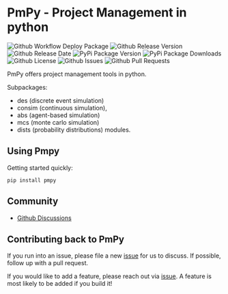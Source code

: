 # PmPy - Project Management in python

![Github Workflow Deploy Package](https://img.shields.io/github/actions/workflow/status/Project-PmPy/pmpy/python-publish.yml?label=deploy)
![Github Release Version](https://img.shields.io/github/v/release/Project-PmPy/pmpy)
![Github Release Date](https://img.shields.io/github/release-date/project-pmpy/pmpy)
![PyPi Package Version](https://img.shields.io/pypi/v/pmpy)
![PyPi Package Downloads](https://img.shields.io/pypi/dm/pmpy)
![Github License](https://img.shields.io/github/license/project-pmpy/pmpy)
![Github Issues](https://img.shields.io/github/issues/project-pmpy/pmpy)
![Github Pull Requests](https://img.shields.io/github/issues-pr/project-pmpy/pmpy)

PmPy offers project management tools in python.

Subpackages:
- des (discrete event simulation)
- consim (continuous simulation), 
- abs (agent-based simulation)
- mcs (monte carlo simulation)
- dists (probability distributions) modules.
## Using Pmpy
Getting started quickly:
```
pip install pmpy
```
## Community
- [Github Discussions](https://github.com/project-pmpy/pmpy/discussions)

## Contributing back to PmPy
If you run into an issue, please file a new [issue](https://github.com/project-pmpy/pmpy/issues) for us to discuss. If possible, follow up with a pull request.

If you would like to add a feature, please reach out via [issue](https://github.com/project-pmpy/pmpy/issues). A feature is most likely to be added if you build it!

